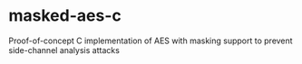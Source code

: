 # masked-aes-c
Proof-of-concept C implementation of AES with masking support to prevent side-channel analysis attacks
